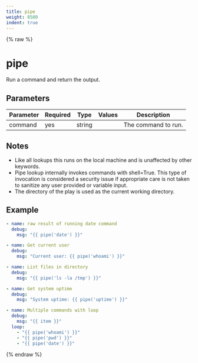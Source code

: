 ```yaml
---
title: pipe
weight: 8500
indent: true
---
```


{% raw %}
# pipe

Run a command and return the output.

## Parameters

| Parameter | Required | Type   | Values | Description                                                                         |
| --------- | -------- | ------ | ------ | ----------------------------------------------------------------------------------- |
| command   | yes      | string |        | The command to run.                                                                 |

## Notes

- Like all lookups this runs on the local machine and is unaffected by other keywords.
- Pipe lookup internally invokes commands with shell=True. This type of invocation is considered a security issue if appropriate care is not taken to sanitize any user provided or variable input.
- The directory of the play is used as the current working directory.


## Example

```yaml
- name: raw result of running date command
  debug:
    msg: "{{ pipe('date') }}"

- name: Get current user
  debug:
    msg: "Current user: {{ pipe('whoami') }}"

- name: List files in directory
  debug:
    msg: "{{ pipe('ls -la /tmp') }}"

- name: Get system uptime
  debug:
    msg: "System uptime: {{ pipe('uptime') }}"

- name: Multiple commands with loop
  debug:
    msg: "{{ item }}"
  loop:
    - "{{ pipe('whoami') }}"
    - "{{ pipe('pwd') }}"
    - "{{ pipe('date') }}"
```

{% endraw %}